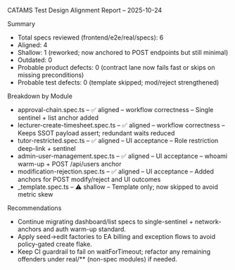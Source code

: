 CATAMS Test Design Alignment Report – 2025-10-24

Summary
- Total specs reviewed (frontend/e2e/real/specs): 6
- Aligned: 4
- Shallow: 1 (reworked; now anchored to POST endpoints but still minimal)
- Outdated: 0
- Probable product defects: 0 (contract lane now fails fast or skips on missing preconditions)
- Probable test defects: 0 (template skipped; mod/reject strengthened)

Breakdown by Module
- approval-chain.spec.ts – ✅ aligned – workflow correctness – Single sentinel + list anchor added
- lecturer-create-timesheet.spec.ts – ✅ aligned – workflow correctness – Keeps SSOT payload assert; redundant waits reduced
- tutor-restricted.spec.ts – ✅ aligned – UI acceptance – Role restriction deep-link + sentinel
- admin-user-management.spec.ts – ✅ aligned – UI acceptance – whoami warm-up + POST /api/users anchor
- modification-rejection.spec.ts – ✅ aligned – UI acceptance – Added anchors for POST modify/reject and UI outcomes
- _template.spec.ts – ⚠️ shallow – Template only; now skipped to avoid metric skew

Recommendations
- Continue migrating dashboard/list specs to single-sentinel + network-anchors and auth warm-up standard.
- Apply seed→edit factories to EA billing and exception flows to avoid policy-gated create flake.
- Keep CI guardrail to fail on waitForTimeout; refactor any remaining offenders under real/** (non-spec modules) if needed.
